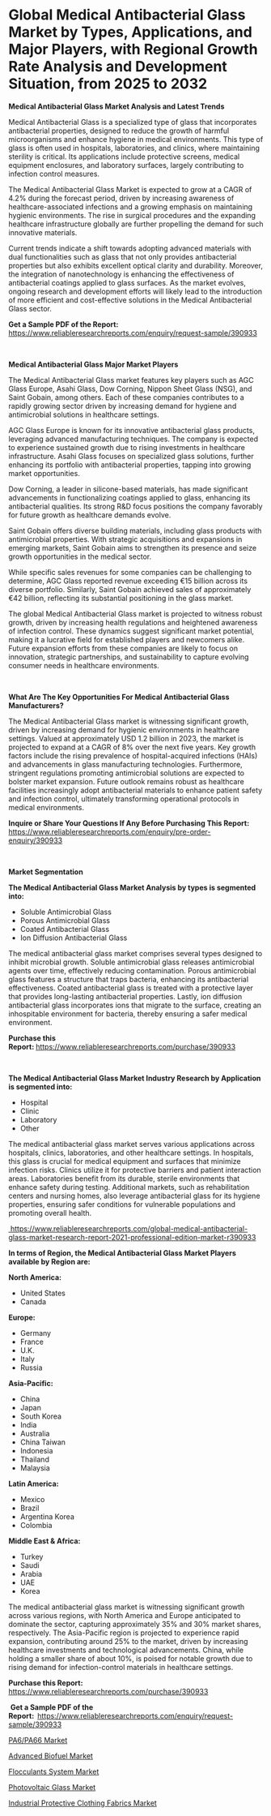 <p><h1>Global Medical Antibacterial Glass Market by Types, Applications, and Major Players, with Regional Growth Rate Analysis and Development Situation, from 2025 to 2032</h1></p><p><strong>Medical Antibacterial Glass Market Analysis and Latest Trends</strong></p>
<p><p>Medical Antibacterial Glass is a specialized type of glass that incorporates antibacterial properties, designed to reduce the growth of harmful microorganisms and enhance hygiene in medical environments. This type of glass is often used in hospitals, laboratories, and clinics, where maintaining sterility is critical. Its applications include protective screens, medical equipment enclosures, and laboratory surfaces, largely contributing to infection control measures.</p><p>The Medical Antibacterial Glass Market is expected to grow at a CAGR of 4.2% during the forecast period, driven by increasing awareness of healthcare-associated infections and a growing emphasis on maintaining hygienic environments. The rise in surgical procedures and the expanding healthcare infrastructure globally are further propelling the demand for such innovative materials. </p><p>Current trends indicate a shift towards adopting advanced materials with dual functionalities such as glass that not only provides antibacterial properties but also exhibits excellent optical clarity and durability. Moreover, the integration of nanotechnology is enhancing the effectiveness of antibacterial coatings applied to glass surfaces. As the market evolves, ongoing research and development efforts will likely lead to the introduction of more efficient and cost-effective solutions in the Medical Antibacterial Glass sector.</p></p>
<p><strong>Get a Sample PDF of the Report:&nbsp;</strong> <a href="https://www.reliableresearchreports.com/enquiry/request-sample/390933?utm_campaign=28&utm_medium=2&utm_source=Github&utm_content=ia&utm_term=16012025&utm_id=medical-antibacterial-glass">https://www.reliableresearchreports.com/enquiry/request-sample/390933</a></p>
<p>&nbsp;</p>
<p><strong>Medical Antibacterial Glass Major Market Players</strong></p>
<p><p>The Medical Antibacterial Glass market features key players such as AGC Glass Europe, Asahi Glass, Dow Corning, Nippon Sheet Glass (NSG), and Saint Gobain, among others. Each of these companies contributes to a rapidly growing sector driven by increasing demand for hygiene and antimicrobial solutions in healthcare settings.</p><p>AGC Glass Europe is known for its innovative antibacterial glass products, leveraging advanced manufacturing techniques. The company is expected to experience sustained growth due to rising investments in healthcare infrastructure. Asahi Glass focuses on specialized glass solutions, further enhancing its portfolio with antibacterial properties, tapping into growing market opportunities.</p><p>Dow Corning, a leader in silicone-based materials, has made significant advancements in functionalizing coatings applied to glass, enhancing its antibacterial qualities. Its strong R&D focus positions the company favorably for future growth as healthcare demands evolve.</p><p>Saint Gobain offers diverse building materials, including glass products with antimicrobial properties. With strategic acquisitions and expansions in emerging markets, Saint Gobain aims to strengthen its presence and seize growth opportunities in the medical sector.</p><p>While specific sales revenues for some companies can be challenging to determine, AGC Glass reported revenue exceeding €15 billion across its diverse portfolio. Similarly, Saint Gobain achieved sales of approximately €42 billion, reflecting its substantial positioning in the glass market.</p><p>The global Medical Antibacterial Glass market is projected to witness robust growth, driven by increasing health regulations and heightened awareness of infection control. These dynamics suggest significant market potential, making it a lucrative field for established players and newcomers alike. Future expansion efforts from these companies are likely to focus on innovation, strategic partnerships, and sustainability to capture evolving consumer needs in healthcare environments.</p></p>
<p>&nbsp;</p>
<p><strong>What Are The Key Opportunities For Medical Antibacterial Glass Manufacturers?</strong></p>
<p><p>The Medical Antibacterial Glass market is witnessing significant growth, driven by increasing demand for hygienic environments in healthcare settings. Valued at approximately USD 1.2 billion in 2023, the market is projected to expand at a CAGR of 8% over the next five years. Key growth factors include the rising prevalence of hospital-acquired infections (HAIs) and advancements in glass manufacturing technologies. Furthermore, stringent regulations promoting antimicrobial solutions are expected to bolster market expansion. Future outlook remains robust as healthcare facilities increasingly adopt antibacterial materials to enhance patient safety and infection control, ultimately transforming operational protocols in medical environments.</p></p>
<p><strong>Inquire or Share Your Questions If Any Before Purchasing This Report:</strong> <a href="https://www.reliableresearchreports.com/enquiry/pre-order-enquiry/390933?utm_campaign=28&utm_medium=2&utm_source=Github&utm_content=ia&utm_term=16012025&utm_id=medical-antibacterial-glass">https://www.reliableresearchreports.com/enquiry/pre-order-enquiry/390933</a></p>
<p>&nbsp;</p>
<p><strong>Market Segmentation</strong></p>
<p><strong>The Medical Antibacterial Glass Market Analysis by types is segmented into:</strong></p>
<p><ul><li>Soluble Antimicrobial Glass</li><li>Porous Antimicrobial Glass</li><li>Coated Antibacterial Glass</li><li>Ion Diffusion Antibacterial Glass</li></ul></p>
<p><p>The medical antibacterial glass market comprises several types designed to inhibit microbial growth. Soluble antimicrobial glass releases antimicrobial agents over time, effectively reducing contamination. Porous antimicrobial glass features a structure that traps bacteria, enhancing its antibacterial effectiveness. Coated antibacterial glass is treated with a protective layer that provides long-lasting antibacterial properties. Lastly, ion diffusion antibacterial glass incorporates ions that migrate to the surface, creating an inhospitable environment for bacteria, thereby ensuring a safer medical environment.</p></p>
<p><strong>Purchase this Report:&nbsp;</strong><a href="https://www.reliableresearchreports.com/purchase/390933?utm_campaign=28&utm_medium=2&utm_source=Github&utm_content=ia&utm_term=16012025&utm_id=medical-antibacterial-glass">https://www.reliableresearchreports.com/purchase/390933</a></p>
<p>&nbsp;</p>
<p><strong>The Medical Antibacterial Glass Market Industry Research by Application is segmented into:</strong></p>
<p><ul><li>Hospital</li><li>Clinic</li><li>Laboratory</li><li>Other</li></ul></p>
<p><p>The medical antibacterial glass market serves various applications across hospitals, clinics, laboratories, and other healthcare settings. In hospitals, this glass is crucial for medical equipment and surfaces that minimize infection risks. Clinics utilize it for protective barriers and patient interaction areas. Laboratories benefit from its durable, sterile environments that enhance safety during testing. Additional markets, such as rehabilitation centers and nursing homes, also leverage antibacterial glass for its hygiene properties, ensuring safer conditions for vulnerable populations and promoting overall health.</p></p>
<p><a href="https://www.reliableresearchreports.com/global-medical-antibacterial-glass-market-research-report-2021-professional-edition-market-r390933?utm_campaign=28&utm_medium=2&utm_source=Github&utm_content=ia&utm_term=16012025&utm_id=medical-antibacterial-glass">&nbsp;https://www.reliableresearchreports.com/global-medical-antibacterial-glass-market-research-report-2021-professional-edition-market-r390933</a></p>
<p><strong>In terms of Region, the Medical Antibacterial Glass Market Players available by Region are:</strong></p>
<p>
    <p> <strong> North America: </strong>
        <ul>
            <li>United States</li>
            <li>Canada</li>
        </ul>
        </p> 
    <p> <strong> Europe: </strong>
        <ul>
            <li>Germany</li>
            <li>France</li>
            <li>U.K.</li>
            <li>Italy</li>
            <li>Russia</li>
        </ul>
        </p> 
    <p> <strong> Asia-Pacific: </strong>
        <ul>
            <li>China</li>
            <li>Japan</li>
            <li>South Korea</li>
            <li>India</li>
            <li>Australia</li>
            <li>China Taiwan</li>
            <li>Indonesia</li>
            <li>Thailand</li>
            <li>Malaysia</li>
        </ul>
        </p> 
    <p> <strong> Latin America: </strong>
        <ul>
            <li>Mexico</li>
            <li>Brazil</li>
            <li>Argentina Korea</li>
            <li>Colombia</li>
        </ul>
        </p> 
    <p> <strong> Middle East & Africa: </strong>
        <ul>
            <li>Turkey</li>
            <li>Saudi</li>
            <li>Arabia</li>
            <li>UAE</li>
            <li>Korea</li>
        </ul>
    </p>
    </p>
<p><p>The medical antibacterial glass market is witnessing significant growth across various regions, with North America and Europe anticipated to dominate the sector, capturing approximately 35% and 30% market shares, respectively. The Asia-Pacific region is projected to experience rapid expansion, contributing around 25% to the market, driven by increasing healthcare investments and technological advancements. China, while holding a smaller share of about 10%, is poised for notable growth due to rising demand for infection-control materials in healthcare settings.</p></p>
<p><strong>Purchase this Report: </strong><a href="https://www.reliableresearchreports.com/purchase/390933?utm_campaign=28&utm_medium=2&utm_source=Github&utm_content=ia&utm_term=16012025&utm_id=medical-antibacterial-glass">https://www.reliableresearchreports.com/purchase/390933</a></p>
<p>&nbsp;<strong>Get a Sample PDF of the Report:&nbsp;&nbsp;</strong><a href="https://www.reliableresearchreports.com/enquiry/request-sample/390933?utm_campaign=28&utm_medium=2&utm_source=Github&utm_content=ia&utm_term=16012025&utm_id=medical-antibacterial-glass">https://www.reliableresearchreports.com/enquiry/request-sample/390933</a></p>
<p><strong></strong></p>
<p><p><a href="https://github.com/rileymgdorcas/Market-Research-Report-List-1/blob/main/pa6pa66-market.md?utm_campaign=28&utm_medium=2&utm_source=Github&utm_content=ia&utm_term=16012025&utm_id=medical-antibacterial-glass">PA6/PA66 Market</a></p><p><a href="https://github.com/SamiaChowdhury801/Market-Research-Report-List-1/blob/main/advanced-biofuel-market.md?utm_campaign=28&utm_medium=2&utm_source=Github&utm_content=ia&utm_term=16012025&utm_id=medical-antibacterial-glass">Advanced Biofuel Market</a></p><p><a href="https://github.com/indrystar/Market-Research-Report-List-5/blob/main/flocculants-system-market.md?utm_campaign=28&utm_medium=2&utm_source=Github&utm_content=ia&utm_term=16012025&utm_id=medical-antibacterial-glass">Flocculants System Market</a></p><p><a href="https://github.com/LilianFaulkner65/Market-Research-Report-List-1/blob/main/photovoltaic-glass-market.md?utm_campaign=28&utm_medium=2&utm_source=Github&utm_content=ia&utm_term=16012025&utm_id=medical-antibacterial-glass">Photovoltaic Glass Market</a></p><p><a href="https://github.com/lehumiston1971679/Market-Research-Report-List-1/blob/main/industrial-protective-clothing-fabrics-market.md?utm_campaign=28&utm_medium=2&utm_source=Github&utm_content=ia&utm_term=16012025&utm_id=medical-antibacterial-glass">Industrial Protective Clothing Fabrics Market</a></p></p>